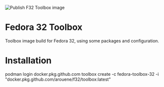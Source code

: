 ![Publish F32 Toolbox image](https://github.com/arouene/f32/workflows/Publish%20F32%20Toolbox%20image/badge.svg)

# Fedora 32 Toolbox

Toolbox image build for Fedora 32, using some packages and configuration.

# Installation

  podman login docker.pkg.github.com
  toolbox create -c fedora-toolbox-32 -i "docker.pkg.github.com/arouene/f32/toolbox:latest"
